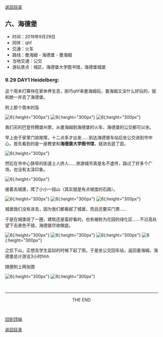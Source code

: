 [返回目录](index.md)

## 六、海德堡

- 时间：2019年9月29日
- 同伴：qhf
- 交通：火车
- 路线：曼海姆 - 海德堡 - 曼海姆
- 当地交通：公交
- 游玩景点：城区，海德堡大学图书馆，海德堡城堡

### 9.29 DAY1 Heidelberg: 

这个周末打算待在家休养生息，刚巧qhf来曼海姆玩，曼海姆又没什么好玩的，就和她一并去了海德堡。

附上那个周末的饭

![6](heidelberg_images/heid1.JPG){:height="300px"}
![6](heidelberg_images/heid2.JPG){:height="300px"}
![6](heidelberg_images/heid3.JPG){:height="300px"}

我们买的巴登符腾堡州票，从曼海姆到海德堡的火车、海德堡的公交都可以坐。

早上由于家里门锁故障，十二点多才出发……到达海德堡车站后坐公交进到市中心，首先看到的是一座教堂和**海德堡大学图书馆**，就进去逛了逛。

![6](heidelberg_images/heid4.JPG){:height="300px"}

然后在市中心狭窄的街道上人挤人……旅游城市真是名不虚传，路过了好多个广场，也没有太深印象。

![6](heidelberg_images/heid5.JPG){:height="300px"}

接着去城堡，爬了小小一段山（其实就是有点坡度的石路）。

![6](heidelberg_images/heid6.JPG){:height="300px"}
![6](heidelberg_images/heid7.JPG){:height="300px"}
![6](heidelberg_images/heid8.JPG){:height="300px"}

城堡我们没有进去，因为我们都看腻了城堡，而且还要买门票……

于是在城堡绕了一圈，建筑还是蛮好看的，也有被称为花园的绿化区……不过高处望下去景色不错，海德堡尽收眼底。

![6](heidelberg_images/heid9.JPG){:height="300px"}
![6](heidelberg_images/heid10.JPG){:height="300px"}
![6](heidelberg_images/heid11.JPG){:height="300px"}
![6](heidelberg_images/heid12.JPG){:height="300px"}

之后下山，正想去学生监狱的时候下起了雨，于是坐公交回车站，返回曼海姆。海德堡总计游览3小时hhh

随便附上两张图

![6](heidelberg_images/heid13.JPG){:height="300px"}
![6](heidelberg_images/heid14.JPG){:height="300px"}

&nbsp;

---
<center>THE END</center>

&nbsp;

[回到顶端](#六海德堡)

[返回目录](index.md)
